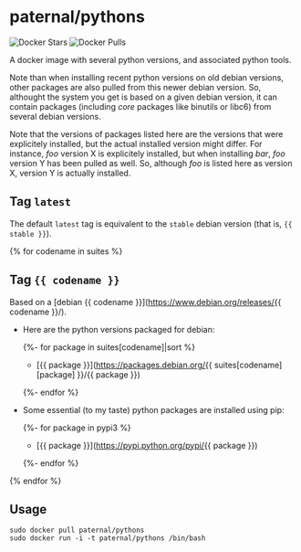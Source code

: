 paternal/pythons
================

![Docker Stars](https://badgen.net/docker/stars/paternal/pythons?icon=docker&label=stars)
![Docker Pulls](https://badgen.net/docker/pulls/paternal/pythons?icon=docker&label=pulls)

A docker image with several python versions, and associated python tools.

Note than when installing recent python versions on old debian versions, other packages are also pulled from this newer debian version. So, althought the system you get is based on a given debian version, it can contain packages (including *core* packages like binutils or libc6) from several debian versions.

Note that the versions of packages listed here are the versions that were explicitely installed, but the actual installed version might differ. For instance, *foo* version X is explicitely installed, but when installing *bar*, *foo* version Y has been pulled as well. So, although *foo* is listed here as version X, version Y is actually installed.

## Tag `latest`

The default `latest` tag is equivalent to the `stable` debian version (that is, `{{ stable }}`).

{% for codename in suites %}
## Tag `{{ codename }}`

Based on a [debian {{ codename }}](https://www.debian.org/releases/{{ codename }}/).

- Here are the python versions packaged for debian:

    {%- for package in suites[codename]|sort %}
    - [{{ package }}](https://packages.debian.org/{{ suites[codename][package] }}/{{ package }})

    {%- endfor %}

- Some essential (to my taste) python packages are installed using pip:

    {%- for package in pypi3 %}
    - [{{ package }}](https://pypi.python.org/pypi/{{ package }})

    {%- endfor %}

{% endfor %}

## Usage

    sudo docker pull paternal/pythons
    sudo docker run -i -t paternal/pythons /bin/bash

